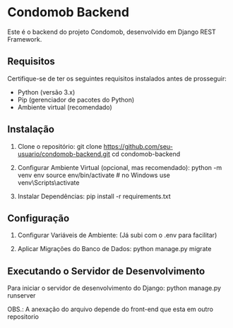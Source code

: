 # Condomob Backend

Este é o backend do projeto Condomob, desenvolvido em Django REST Framework.

## Requisitos

Certifique-se de ter os seguintes requisitos instalados antes de prosseguir:
- Python (versão 3.x)
- Pip (gerenciador de pacotes do Python)
- Ambiente virtual (recomendado)

## Instalação

1. Clone o repositório:
git clone https://github.com/seu-usuario/condomob-backend.git
cd condomob-backend

2. Configurar Ambiente Virtual (opcional, mas recomendado):
python -m venv env
source env/bin/activate # no Windows use venv\Scripts\activate

3. Instalar Dependências:
pip install -r requirements.txt

## Configuração

1. Configurar Variáveis de Ambiente:
(Já subi com o .env para facilitar)

2. Aplicar Migrações do Banco de Dados:
python manage.py migrate

## Executando o Servidor de Desenvolvimento

Para iniciar o servidor de desenvolvimento do Django:
python manage.py runserver

OBS.: A anexação do arquivo depende do front-end que esta em outro repositorio
